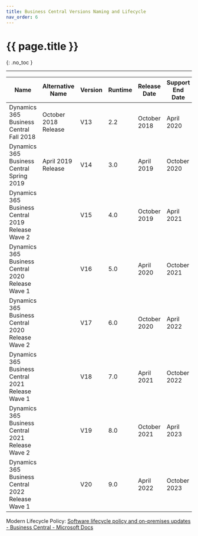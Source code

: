 ```yaml
---
title: Business Central Versions Naming and Lifecycle
nav_order: 6
---
```


# {{ page.title }}
{: .no_toc }

---

| Name                                              | Alternative Name     | Version | Runtime | Release Date | Support End Date |
| ------------------------------------------------- | -------------------- | ------- | ------- | ------------ | ---------------- |
| Dynamics 365 Business Central Fall 2018           | October 2018 Release | V13     | 2.2     | October 2018 | April 2020       |
| Dynamics 365 Business Central Spring 2019         | April 2019 Release   | V14     | 3.0     | April 2019   | October 2020     |
| Dynamics 365 Business Central 2019 Release Wave 2 |                      | V15     | 4.0     | October 2019 | April 2021       |
| Dynamics 365 Business Central 2020 Release Wave 1 |                      | V16     | 5.0     | April 2020   | October 2021     |
| Dynamics 365 Business Central 2020 Release Wave 2 |                      | V17     | 6.0     | October 2020 | April 2022       |
| Dynamics 365 Business Central 2021 Release Wave 1 |                      | V18     | 7.0     | April 2021   | October 2022     |
| Dynamics 365 Business Central 2021 Release Wave 2 |                      | V19     | 8.0     | October 2021 | April 2023       |
| Dynamics 365 Business Central 2022 Release Wave 1 |                      | V20     | 9.0     | April 2022   | October 2023     |

Modern Lifecycle Policy: [Software lifecycle policy and on-premises updates - Business Central - Microsoft Docs](https://docs.microsoft.com/en-us/dynamics365/business-central/dev-itpro/terms/lifecycle-policy-on-premises)